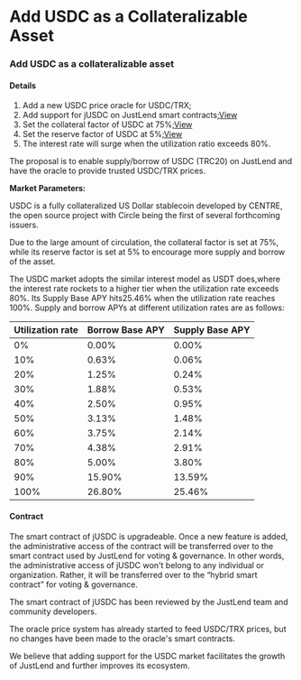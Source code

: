 # Add USDC as a Collateralizable Asset

### Add USDC as a collateralizable asset

#### Details

1. Add a new USDC price oracle for USDC/TRX;
2. Add support for jUSDC on JustLend smart contracts;[View](https://tronscan.org/#/contract/TNSBA6KvSvMoTqQcEgpVK7VhHT3z7wifxy)
3. Set the collateral factor of USDC at 75%;[View](https://tronscan.org/#/contract/TNSBA6KvSvMoTqQcEgpVK7VhHT3z7wifxy)
4. Set the reserve factor of USDC at 5%;[View](https://tronscan.org/#/contract/TNSBA6KvSvMoTqQcEgpVK7VhHT3z7wifxy)
5. The interest rate will surge when the utilization ratio exceeds 80%.

The proposal is to enable supply/borrow of USDC (TRC20) on JustLend and have the oracle to provide trusted USDC/TRX prices.

**Market Parameters:**

USDC is a fully collateralized US Dollar stablecoin developed by CENTRE, the open source project with Circle being the first of several forthcoming issuers.

Due to the large amount of circulation, the collateral factor is set at 75%, while its reserve factor is set at 5% to encourage more supply and borrow of the asset.

The USDC market adopts the similar interest model as USDT does,where the interest rate rockets to a higher tier when the utilization rate exceeds 80%. Its Supply Base APY hits25.46% when the utilization rate reaches 100%. Supply and borrow APYs at different utilization rates are as follows:

| Utilization rate | Borrow Base APY | Supply Base APY |
| ---------------- | --------------- | --------------- |
| 0%               | 0.00%           | 0.00%           |
| 10%              | 0.63%           | 0.06%           |
| 20%              | 1.25%           | 0.24%           |
| 30%              | 1.88%           | 0.53%           |
| 40%              | 2.50%           | 0.95%           |
| 50%              | 3.13%           | 1.48%           |
| 60%              | 3.75%           | 2.14%           |
| 70%              | 4.38%           | 2.91%           |
| 80%              | 5.00%           | 3.80%           |
| 90%              | 15.90%          | 13.59%          |
| 100%             | 26.80%          | 25.46%          |

#### Contract

The smart contract of jUSDC is upgradeable. Once a new feature is added, the administrative access of the contract will be transferred over to the smart contract used by JustLend for voting & governance. In other words, the administrative access of jUSDC won't belong to any individual or organization. Rather, it will be transferred over to the “hybrid smart contract” for voting & governance.

The smart contract of jUSDC has been reviewed by the JustLend team and community developers.

The oracle price system has already started to feed USDC/TRX prices, but no changes have been made to the oracle's smart contracts.

We believe that adding support for the USDC market facilitates the growth of JustLend and further improves its ecosystem.
